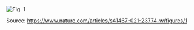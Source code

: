 <img src="https://media.springernature.com/full/springer-static/image/art%3A10.1038%2Fs41467-021-23774-w/MediaObjects/41467_2021_23774_Fig1_HTML.png" alt="Fig. 1"/>


Source: https://www.nature.com/articles/s41467-021-23774-w/figures/1
